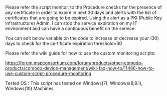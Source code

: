 Please refer the script monitor, to the Procedure checks for the presence of any certificate in order to expire in next 30 days and alerts with the list of certificates that are going to be expired.
Using the alert as a PKI (Public Key Infrastructure) Admin, I can stop the service expiration on my IT environment and can have a continuous benefit on the service.

You can edit below variable on the code to increase or decrease your (30) days to check for the certificate expiration
threshold=30

Please refer the wiki guide for how to use the custom monitoring scripts:

https://forum.mspconsortium.com/forum/products/other-comodo-products/comodo-device-management/wiki-faq-how-to/11486-how-to-use-custom-script-procedure-monitoring

Tested OS : This script has tested on Windows(7), Windows(8,8.1), Windows(10) Machines